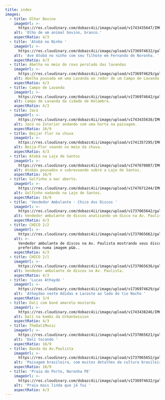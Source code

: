 ```yaml
---
title: index
images:
  - title: Olhar Bovino
    imageUrl: >-
      https://res.cloudinary.com/dobazc4ii/image/upload/v1743435647/IMG_3204_iog2ne.jpg
    alt: 'Olho de um animal bovino, branco.'
    aspectRatio: 4/3
  - title: 'Atobá no Ninho '
    imageUrl: >-
      https://res.cloudinary.com/dobazc4ii/image/upload/v1736974632/galeria/es3catepaaws13mbadpi.jpg
    alt: 'Ave Atobá no ninho com seu filhote em Fernando de Noronha. '
    aspectRatio: 4/3
  - title: Abelha no meio do roxo perolado das lavandas
    imageUrl: >-
      https://res.cloudinary.com/dobazc4ii/image/upload/v1736974629/galeria/uwysvbt1nxzpb2hw8q38.jpg
    alt: Abelha pousada em uma Lavanda ao redor de um Campo de Lavanda.
    aspectRatio: 4/3
  - title: Campo de Lavanda
    imageUrl: >-
      https://res.cloudinary.com/dobazc4ii/image/upload/v1736974642/galeria/j4sbmwmct4xyvbpzthss.jpg
    alt: Campo de Lavanda da cidade de Holambra.
    aspectRatio: 4/3
  - title: Jacú
    imageUrl: >-
      https://res.cloudinary.com/dobazc4ii/image/upload/v1743435638/IMG_3095_axftvk.jpg
    alt: Jacú no Interior andando com uma horta na paisagem.
    aspectRatio: 16/9
  - title: Beijar Flor na chuva
    imageUrl: >-
      https://res.cloudinary.com/dobazc4ii/image/upload/v1741357295/IMG_2891_kmnguc.jpg
    alt: Beija-Flor voando no meio da chuva.
    aspectRatio: 4/3
  - title: Atobá na Laje de Santos
    imageUrl: >-
      https://res.cloudinary.com/dobazc4ii/image/upload/v1747670887/IMG_3716_inrcuu.jpg
    alt: Atobás pousados e sobrevoando sobre a Laje de Santos.
    aspectRatio: 16/9
  - title: Golfinho a mar aberto.
    imageUrl: >-
      https://res.cloudinary.com/dobazc4ii/image/upload/v1747671244/IMG_3808_fmlant.jpg
    alt: Golfinho nadando na Laje de Santos.
    aspectRatio: 16/9
  - title: 'Vendedor Ambulante - Chico dos Discos '
    imageUrl: >-
      https://res.cloudinary.com/dobazc4ii/image/upload/v1737065642/galeria/IMG_2746-2_mt0jzx.jpg
    alt: Vendedor ambulante de discos analisando um disco na Av. Paulista.
    aspectRatio: 4/3
  - title: CHICO 2/2
    imageUrl: >-
      https://res.cloudinary.com/dobazc4ii/image/upload/v1737065662/galeria/IMG_2738-2_gfrxod.jpg
    alt: >-
      Vendedor ambulante de discos na Av. Paulista mostrando seus discos
      preferidos numa imagem p&b.. 
    aspectRatio: 4/3
  - title: CHICO 2/1
    imageUrl: >-
      https://res.cloudinary.com/dobazc4ii/image/upload/v1737065636/galeria/IMG_2743_oyhtjx.jpg
    alt: Vendedor ambulante de discos na Av. Paulista.
    aspectRatio: 4/3
  - title: 'Lucas Athayde '
    imageUrl: >-
      https://res.cloudinary.com/dobazc4ii/image/upload/v1736974629/galeria/fzsvmzt3qc6me5jjd39x.jpg
    alt: 'Athaydao veste Adidas e Lacoste ao lado do tio Nacho '
    aspectRatio: 3/4
  - title: Dalí com boné amarelo mostarda
    imageUrl: >-
      https://res.cloudinary.com/dobazc4ii/image/upload/v1743438246/IMG_2693_wg7tow.jpg
    alt: Dalí na kombi da UrbanSession
    aspectRatio: 4/3
  - title: TheDalíMusic
    imageUrl: >-
      https://res.cloudinary.com/dobazc4ii/image/upload/v1737065621/galeria/IMG_2675_zccpto.jpg
    alt: 'Dalí tocando '
    aspectRatio: 16/9
  - title: Banda da Av.Paulista
    imageUrl: >-
      https://res.cloudinary.com/dobazc4ii/image/upload/v1737065652/galeria/IMG_2754-2_hi8ipt.jpg
    alt: 'Paisagem brasileira, com muitos detalhes da cultura brasileiros.'
    aspectRatio: 16/9
  - title: 'Praia do Porto, Noronha PE'
    imageUrl: >-
      https://res.cloudinary.com/dobazc4ii/image/upload/v1736974632/galeria/d6dt6ytsucoxyofms6fb.jpg
    alt: 'Praia mais linda que já fui '
    aspectRatio: 4/3
---
```


